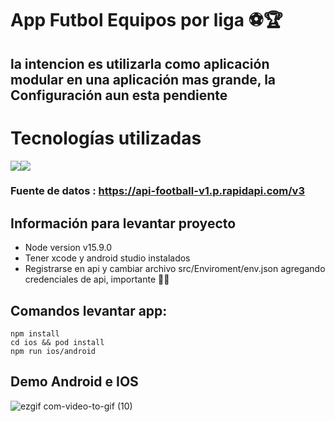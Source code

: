 #  App Futbol Equipos por liga ⚽️🏆

## la intencion es utilizarla como aplicación modular en una aplicación mas grande, la Configuración aun esta pendiente



# Tecnologías utilizadas

<img src="https://img.shields.io/badge/React_Native-20232A?style=for-the-badge&logo=react&logoColor=61DAFB" style="max-width: 100%;"><img src="https://img.shields.io/badge/TypeScript-007ACC?style=for-the-badge&logo=typescript&logoColor=white" style="max-width: 100%;">

### Fuente de datos : https://api-football-v1.p.rapidapi.com/v3

## Información para levantar proyecto
-  Node version  v15.9.0
-  Tener xcode y android studio instalados
-  Registrarse en api y cambiar archivo src/Enviroment/env.json agregando credenciales de api, importante 🚨🚨

## Comandos levantar app:
<pre><code>npm install
cd ios && pod install
npm run ios/android
</code></pre>

## Demo  Android e IOS
![ezgif com-video-to-gif (10)](https://user-images.githubusercontent.com/72414242/224173002-98ea11df-149f-428b-852d-d381d162dfc3.gif)
